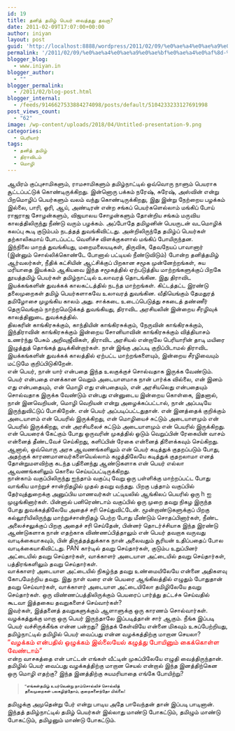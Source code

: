 ```yaml
---
id: 19
title: தனித் தமிழ் பெயர் வைத்தது தவறா?
date: 2011-02-09T17:07:00+00:00
author: iniyan
layout: post
guid: 'http://localhost:8888/wordpress/2011/02/09/%e0%ae%a4%e0%ae%a9%e0%ae%bf%e0%ae%a4%e0%af%8d-%e0%ae%a4%e0%ae%ae%e0%ae%bf%e0%ae%b4%e0%af%8d-%e0%ae%aa%e0%af%86%e0%ae%af%e0%ae%b0%e0%af%8d-%e0%ae%b5%e0%af%88%e0%ae%a4%e0%af%8d%e0%ae%a4%e0%ae%a4/'
permalink: '/2011/02/09/%e0%ae%a4%e0%ae%a9%e0%ae%bf%e0%ae%a4%e0%af%8d-%e0%ae%a4%e0%ae%ae%e0%ae%bf%e0%ae%b4%e0%af%8d-%e0%ae%aa%e0%af%86%e0%ae%af%e0%ae%b0%e0%af%8d-%e0%ae%b5%e0%af%88%e0%ae%a4%e0%af%8d%e0%ae%a4%e0%ae%a4/'
blogger_blog:
  - www.iniyan.in
blogger_author:
  - ""
blogger_permalink:
  - /2011/02/blog-post.html
blogger_internal:
  - /feeds/9146627533884274098/posts/default/5104233233127691998
post_views_count:
  - "62"
image: /wp-content/uploads/2018/04/Untitled-presentation-9.png
categories:
  - பெரியார்
tags:
  - தனித் தமிழ்
  - திராவிடம்
  - மொழி
---
```

<div dir="ltr" style="text-align: left;">
  <span style="font-family: 'Lohit Tamil';">ஆயிரம் குப்புசாமிகளும்</span>, <span style="font-family: 'Lohit Tamil';">ராமசாமிகளும் தமிழ்நாட்டில் ஒவ்வொரு நாளும் பெயராக சூட்டப்பட்டுக் கொண்டிருக்கிறது</span>. <span style="font-family: 'Lohit Tamil';">இன்னொரு பக்கம் நரேஷ்</span>, <span style="font-family: 'Lohit Tamil';">சுரேஷ்</span>, <span style="font-family: 'Lohit Tamil';">அஸ்வின் என்று பிறமொழிப் பெயர்களும் வலம் வந்து கொண்டிருக்கிறது</span>, <span style="font-family: 'Lohit Tamil';">இது இன்று நேற்றைய பழக்கம் இல்லை</span>, <span style="font-family: 'Lohit Tamil';">பாரி</span>, <span style="font-family: 'Lohit Tamil';">ஓரி</span>, <span style="font-family: 'Lohit Tamil';">ஆய்</span>, <span style="font-family: 'Lohit Tamil';">அண்டிரன் என்ற சங்கப் பெயர்களெல்லாம் மங்கிப் போய் ராஜராஜ சோழன்களும்</span>, <span style="font-family: 'Lohit Tamil';">விஜயாலய சோழன்களும் தோன்றிய சங்கம் மருவிய காலத்திலிருந்து நீண்டு வரும் பழக்கம்</span>. <span style="font-family: 'Lohit Tamil';">அப்போதே தமிழனின் பெயருடன் வடமொழிக் கலப்பு கூடி குடும்பம் நடத்தத் துவங்கிவிட்டது</span>. <span style="font-family: 'Lohit Tamil';">அன்றிலிருந்தே தமிழ்ப் பெயர்கள் தற்காலிகமாய் போடப்பட்ட வெளிச்ச விளக்குகளால் மங்கிப் போயிருந்தன</span>.<br /> <span style="font-family: 'Lohit Tamil';">இந்நிலை மாறத் துவங்கியது</span>, <span style="font-family: 'Lohit Tamil';">மறைமலையடிகள்</span>, <span style="font-family: 'Lohit Tamil';">திருவிக</span>, <span style="font-family: 'Lohit Tamil';">தேவநேயப் பாவானார் </span>(<span style="font-family: 'Lohit Tamil';">இன்னும் சொல்லிக்கொண்டே போனால் பட்டியல் நீண்டுவிடும்</span>) <span style="font-family: 'Lohit Tamil';">போன்ற தனித்தமிழ் ஆர்வலர்கள்</span>, <span style="font-family: 'Lohit Tamil';">நீதிக் கட்சியின் ஆட்சிக்குப் பிறகான சமூக முன்னேற்றங்கள்</span>, <span style="font-family: 'Lohit Tamil';">சுய மரியாதை இயக்கம் ஆகியவை இந்த சமூகத்தில் ஏற்படுத்திய மாற்றங்களுக்குப் பிறகே தூயத்தமிழ் பெயர்கள் தமிழ்நாட்டில் உலாவரத் தொடங்கின</span>. <span style="font-family: 'Lohit Tamil';">இது திராவிட இயக்கங்களின் துவக்கக் காலகட்டத்தில் நடந்த மாற்றங்கள்</span>. <span style="font-family: 'Lohit Tamil';">கிட்டத்தட்ட இரண்டு தலைமுறைகள் தமிழ் பெயர்களாகவே உலாவரத் துவங்கின</span>. <span style="font-family: 'Lohit Tamil';">வீதியெங்கும் தேமதுரத் தமிழோசை முழங்கிய காலம் அது</span>. <span style="font-family: 'Lohit Tamil';">சாக்கடை உடைப்பெடுத்து சகடைத் தண்ணீர் தெருவெங்கும் நாற்றமெடுக்கத் துவங்கியது</span>, <span style="font-family: 'Lohit Tamil';">திராவிட அரசியலின் இன்றைய சீரழிவுக் காலத்தினுடை துவக்கத்தில்</span>.<br /> <span style="font-family: 'Lohit Tamil';">திலகரின் காங்கிரசுக்கும்</span>, <span style="font-family: 'Lohit Tamil';">காந்தியின் காங்கிரசுக்கும்</span>, <span style="font-family: 'Lohit Tamil';">நேருவின் காங்கிரசுக்கும்</span>, <span style="font-family: 'Lohit Tamil';">இந்திராவின் காங்கிரசுக்கும் இன்றைய சோனியாவின் காங்கிரசுக்கும் வித்தியாசம் உணர்ந்து பேசும் அறிவுஜீவிகள்</span>, <span style="font-family: 'Lohit Tamil';">திராவிட அரசியல் என்றாலே பெரியாரின் தாடி மயிரை இழுத்துத் தொங்கத் துடிக்கின்றார்கள்</span>. <span style="font-family: 'Lohit Tamil';">நான் இங்கு அப்படி குறிப்பிடாமல் திராவிட இயக்கங்களின் துவக்கக் காலத்தில் ஏற்பட்ட மாற்றங்களையும்</span>, <span style="font-family: 'Lohit Tamil';">இன்றைய சீரழிவையும் மட்டுமே குறிப்பிடுகிறேன்</span>.<br /> <span style="font-family: 'Lohit Tamil';">என் பெயர்</span>, <span style="font-family: 'Lohit Tamil';">நான் யார் என்பதை இந்த உலகுக்குச் சொல்வதாக இருக்க வேண்டும்</span>. <span style="font-family: 'Lohit Tamil';">பெயர் என்பதை எனக்கான வெறும் அடையாளமாக நான் பார்க்க வில்லை</span>, <span style="font-family: 'Lohit Tamil';">என் இனம் எது என்பதையும்</span>, <span style="font-family: 'Lohit Tamil';">என் மொழி எது என்பதையும்</span>, <span style="font-family: 'Lohit Tamil';">என் அரசியலெது என்பதையும் சொல்வதாக இருக்க வேண்டும் என்பது என்னுடைய இன்றைய கொள்கை</span>, <span style="font-family: 'Lohit Tamil';">இதனால்</span>, <span style="font-family: 'Lohit Tamil';">நான் இனவெறியன்</span>, <span style="font-family: 'Lohit Tamil';">மொழி வெறியன் என்று அழைக்கப்பட்டால்</span>, <span style="font-family: 'Lohit Tamil';">நான் அப்படியே இருந்துவிட்டுப் போகிறேன்</span>. <span style="font-family: 'Lohit Tamil';">என் பெயர் அப்படிப்பட்டதுதான்</span>. <span style="font-family: 'Lohit Tamil';">என் இனத்தைக் குறிக்கும் அடையாளம் என் பெயரில் இருக்கிறது</span>, <span style="font-family: 'Lohit Tamil';">என் மொழியைச் சுட்டும் அடையாளமும் என் பெயரில் இருக்கிறது</span>, <span style="font-family: 'Lohit Tamil';">என் அரசியலைச் சுட்டும் அடையாளமும் என் பெயரில் இருக்கிறது</span>. <span style="font-family: 'Lohit Tamil';">என் பெயரைக் கேட்கும் போது ஒருவரின் முகத்தில் ஓடும் </span> <span style="font-family: 'Lohit Tamil';">வெறுப்பின் ரேகையின் வாசம் என்னைத் தீண்டவேச் செய்கிறது</span>, <span style="font-family: 'Lohit Tamil';">களிப்பின் ரேகை என்னைத் திளைக்கவும் செய்கிறது</span>.<br /> <span style="font-family: 'Lohit Tamil';">ஆனால்</span>, <span style="font-family: 'Lohit Tamil';">ஒவ்வொரு அரசு ஆவணங்களிலும் என் பெயர் கடித்துக் குதறப்படும் போது</span>, <span style="font-family: 'Lohit Tamil';">அதற்குக் காரணமானவர்களையெல்லாம் கழுத்திலேயே கடித்துக் குதறலாமா எனத் தோன்றுமளவிற்கு கடந்த பதினைந்து ஆண்டுகளாக என் பெயர் எல்லா ஆவணங்களிலும் கொலை செய்யப்பட்டிருக்கிறது</span>.<br /> <span style="font-family: 'Lohit Tamil';">நான்காம் வகுப்பிலிருந்து ஐந்தாம் வகுப்பு வேறு ஒரு பள்ளிக்கு மாற்றப்பட்ட போது வாங்கிய மாற்றுச் சான்றிதழில் முதல் தவறு வந்தது</span>. <span style="font-family: 'Lohit Tamil';">பிறகு பத்தாம் வகுப்பில் தேர்வுத்துறைக்கு அனுப்பிய மாணவர்கள் பட்டியலில் ஆங்கிலப் பெயரில் ஒரு </span>h <span style="font-family: 'Lohit Tamil';">ஐ முழுங்கினார்கள்</span>. <span style="font-family: 'Lohit Tamil';">பின்னால் பனிரெண்டாம் வகுப்பில் ஒரு முறை தவறு நிகழ இருந்த போது துவக்கத்திலேயே அதைச் சரி செய்துவிட்டேன்</span>. <span style="font-family: 'Lohit Tamil';">மூன்றாண்டுகளுக்குப் பிறகு கல்லூரியிலிருந்து மாற்றுச்சான்றிதழ் பெற்ற போது மீண்டும் சொதப்பினார்கள்</span>, <span style="font-family: 'Lohit Tamil';">நீண்ட அலைச்சலுக்குப் பிறகு அதைச் சரி செய்தேன்</span>, <span style="font-family: 'Lohit Tamil';">பின்னர் தொடர்ச்சியாக இந்த இரண்டு ஆண்டுகளாக நான் எதற்காக விண்ணப்பித்தாலும் என் பெயர் தவறாக வருவது வாடிக்கையாகவும்</span>, <span style="font-family: 'Lohit Tamil';">பின் திருத்தத்துக்காக நான் அலைவதும் சூரியன் உதிப்பதைப் போல வாடிக்கையாகிவிட்டது</span>. PAN <span style="font-family: 'Lohit Tamil';">கார்டில் தவறு செய்தார்கள்</span>, <span style="font-family: 'Lohit Tamil';">குடும்ப உறுப்பினர் அட்டையில் தவறு செய்தார்கள்</span>, <span style="font-family: 'Lohit Tamil';">வாக்காளர் அடையாள அட்டையில் தவறு செய்தார்கள்</span>, <span style="font-family: 'Lohit Tamil';">பத்திரங்களிலும் தவறு செய்தார்கள்</span>.<br /> <span style="font-family: 'Lohit Tamil';">வாக்காளர் அடையாள அட்டையில் நிகழ்ந்த தவறு உண்மையிலேயே என்னை அதிகளவு கோபமேற்றிய தவறு</span>. <span style="font-family: 'Lohit Tamil';">இது நாள் வரை என் பெயரை ஆங்கிலத்தில் எழுதும் போதுதான் தவறு செய்வார்கள்</span>, <span style="font-family: 'Lohit Tamil';">வாக்காளர் அடையாள அட்டையிலோ தமிழிலேயே தவறு செய்தார்கள்</span>. <span style="font-family: 'Lohit Tamil';">ஒரு விண்ணப்பத்திலிருக்கும் பெயரைப் பார்த்து தட்டச்சு செய்வதில் கூடவா இத்தகைய தவறுகளைச் செய்வார்கள்</span>?<br /> <span style="font-family: 'Lohit Tamil';">இவர்கள்</span>, <span style="font-family: 'Lohit Tamil';">இத்தனைத் தவறுகளுக்கும் ஆளாளுக்கு ஒரு காரணம் சொல்வார்கள்</span>. <span style="font-family: 'Lohit Tamil';">வழக்கத்துக்கு மாறா ஒரு பெயர் இருந்தாலே இப்படித்தான் சார் ஆகும்</span>. <span style="font-family: 'Lohit Tamil';">நீங்க இப்படி பெயர் வச்சிருக்கீங்க என்ன பன்றது</span>? <span style="font-family: 'Lohit Tamil';">இந்தக் கேள்வியே என்னை மிகவும் உசுப்பேற்றியது</span>, <span style="font-family: 'Lohit Tamil';">தமிழ்நாட்டில் தமிழில் பெயர் வைப்பது என்ன வழக்கத்திற்கு மாறான செயலா</span>?<br /> <span style="font-size: 15.6px;"><span style="color: red;">“<span style="font-family: 'Lohit Tamil';">வழக்கம் என்பதில் ஒழுக்கம் இல்லையேல் கழுத்து போயினும் கைக்கொள்ள வேண்டாம்</span></span><span style="color: red;">“</span></span><br /> <span style="font-family: 'Lohit Tamil';">என்ற வாசகத்தை என் பாட்டன் எங்கள் வீட்டின் முகப்பிலேயே எழுதி வைத்திருந்தான்</span>. <span style="font-family: 'Lohit Tamil';">தமிழில் பெயர் வைப்பது வழக்கத்திற்கு மாறான செயல் என்றால் இந்த இனத்திற்கென ஒரு மொழி எதற்கு</span>? <span style="font-family: 'Lohit Tamil';">இந்த இனத்திற்கு சுயமரியாதை எங்கே போயிற்று</span>? </p> 
  
  <blockquote>
    <p>
      <span style="font-size: x-small;"><span style="color: black;"><span style="font-family: 'Lohit Tamil';">“</span></span></span><span style="font-family: 'Lohit Tamil';"><span style="font-size: x-small;"><span style="color: black;">எங்கள்தமிழ் உயர்வென்று நாம்சொல்லிச் சொல்லித்</span></span></span><br /> <span style="color: black;"><span style="font-family: 'Lohit Tamil';"><span style="font-size: x-small;">தலைமுறைகள் பலகழித்தோம்</span></span><span style="font-family: 'Lohit Tamil';"><span style="font-size: x-small;">, </span></span><span style="font-family: 'Lohit Tamil';"><span style="font-size: x-small;">குறைகளைந்தோ மில்லை</span></span><span style="font-family: 'Lohit Tamil';"><span style="font-size: x-small;">!</span></span></span>
    </p>
  </blockquote>
  
  <p>
    <span style="font-family: 'Lohit Tamil';">தமிழுக்கு அமுதென்று பேர் என்று பாடிய அதே பாவேந்தன் தான் இப்படி பாடினான்</span>.<br /> <span style="font-family: 'Lohit Tamil';">இந்தத் தமிழ்நாட்டில் தமிழ் பெயர்கள் இல்லாது மாண்டு போகட்டும்</span>, <span style="font-family: 'Lohit Tamil';">தமிழும் மாண்டு போகட்டும்</span>, <span style="font-family: 'Lohit Tamil';">தமிழனும் மாண்டு போகட்டும்</span>.
  </p>
  
  <h2>
  </h2>
</div>